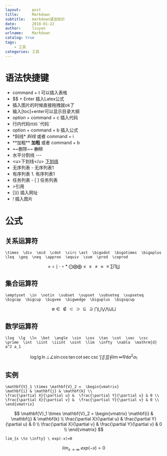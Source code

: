 ```yaml
---
layout:     post
title:      Markdown
subtitle:   markdown语法知识
date:       2018-01-22
author:     liuyan
urlname:    Markdown
catalog: true
tags:
    - 工具
categories: 工具
---
```


# 语法快捷键

- command + t 可以插入表格
- $$ + Enter 插入Latex公式   
- 插入图片的时候直接拖拽就ok了
- 输入[toc]+enter可以显示目录大纲
- option + command + c 插入代码   
- 行内代码`代码`    \`代码\`
- option + command + b 插入公式
- \*斜线\*    *斜线*    或者 command + i
- \*\*加粗\*\*    **加粗**   或者 command + b
- **~**\~删除~\~    ~~删除~~
- 水平分割线 ---
- \<u>下划线\</u>    <u>下划线</u>
- 无序列表    - 无序列表1    
- 有序列表    1. 有序列表1
- 任务列表    - [ ] 任务列表
- \>引用
- \[]()   插入网址
- \![]() 插入图片

# 公式

## 关系运算符

```
\times  \div  \mid  \cdot  \circ \ast  \bigodot  \bigotimes  \bigoplus  \leq  \geq  \neq  \approx  \equiv  \sum  \prod  \coprod
```
$$
\times  \div  \mid  \cdot  \circ \ast  \bigodot  \bigotimes  \bigoplus  \leq  \geq  \neq  \approx  \equiv  \sum  \prod  \coprod
$$

## 集合运算符

```
\emptyset  \in  \notin  \subset  \supset  \subseteq  \supseteq  \bigcap  \bigcup  \bigvee  \bigwedge  \biguplus  \bigsqcup
```
$$
\emptyset  \in  \notin  \subset  \supset  \subseteq  \supseteq  \bigcap  \bigcup  \bigvee  \bigwedge  \biguplus  \bigsqcup 
$$

## 数学运算符

```
\log  \lg  \ln  \bot  \angle  \sin  \cos  \tan  \cot  \sec  \csc  \prime  \int  \iint  \iiint  \oint  \lim  \infty  \nabla  \mathrm{d} a^2 a_1
```
$$
\log  \lg  \ln  \bot  \angle  \sin  \cos  \tan  \cot  \sec  \csc  \prime  \int  \iint  \iiint  \oint  \lim  \infty  \nabla  \mathrm{d} a^2 a_1
$$

## 实例

```
\mathbf{V}_1 \times \mathbf{V}_2 =  \begin{vmatrix} 
\mathbf{i} & \mathbf{j} & \mathbf{k} \\
\frac{\partial X}{\partial u} &  \frac{\partial Y}{\partial u} & 0 \\
\frac{\partial X}{\partial v} &  \frac{\partial Y}{\partial v} & 0 \\
\end{vmatrix}
```
$$
\mathbf{V}_1 \times \mathbf{V}_2 =  \begin{vmatrix} 
\mathbf{i} & \mathbf{j} & \mathbf{k} \\
\frac{\partial X}{\partial u} &  \frac{\partial Y}{\partial u} & 0 \\
\frac{\partial X}{\partial v} &  \frac{\partial Y}{\partial v} & 0 \\
\end{vmatrix}
$$

```
lim_{x \to \infty} \ exp(-x)=0
```
$$
lim_{x \to \infty} \ exp(-x)=0
$$





























